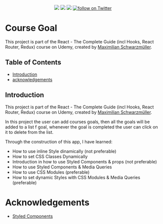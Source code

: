 <div id="top"></div>
  <p align="center">
    <a href="https://github.com/tatacsd/CourseGoal/graphs/contributors" alt="Contributors">
        <img src="https://img.shields.io/github/contributors/tatacsd/CourseGoal" /></a>
    <a href="https://github.com/tatacsd/CourseGoal/pulse" alt="Activity">
        <img src="https://img.shields.io/github/commit-activity/w/tatacsd/CourseGoal" /></a>
  <a href="https://thayscoursegoal.herokuapp.com/">
        <img src="https://img.shields.io/website?down_color=red&down_message=offline&up_message=online&url=https%3A%2F%2Fthaysexpensestrack.herokuapp.com%2F"></a>
    <a href="https://twitter.com/intent/follow?screen_name=casadothays">
        <img src="https://img.shields.io/twitter/follow/CasadoThays?style=social"
            alt="follow on Twitter"></a>
</p>


# Course Goal 


This project is part of the React - The Complete Guide (incl Hooks, React Router, Redux) course on Udemy, created by [Maximilian Schwarzmüller](https://www.udemy.com/course/react-the-complete-guide-incl-redux/#instructor-2).

<!-- TABLE OF CONTENTS -->
<div id="contents"></div>


## Table of Contents
- [Introduction](#introduction)
- [acknowledgements](#acknowledgements)

## Introduction
This project is part of the React - The Complete Guide (incl Hooks, React Router, Redux) course on Udemy, created by [Maximilian Schwarzmüller](https://www.udemy.com/course/react-the-complete-guide-incl-redux/#instructor-2).

In this project the user can add courses goals, then all the goals will be added to a list f goal, whenever the goal is completed the user can click on it to delete from the list.

Through the construction of this app, I have learned:
- How to use inline Style dinamically (not preferable)
- How to set CSS Classes Dynamically 
- Introduction in how to use Styled Components & props (not preferable)
- How to use Styled Components & Media Queries
- How to use CSS Modules (preferable)
- How to set dynamic Styles with CSS Modules & Media Queries (preferable)

# Acknowledgements

- [Styled Components](https://styled-components.com/)
